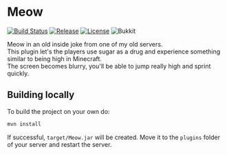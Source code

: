 # Meow

[![Build Status](https://img.shields.io/github/workflow/status/Carlgo11/meow/Java%20CI%20with%20Maven?style=for-the-badge)](actions)
[![Release](https://img.shields.io/github/v/release/Carlgo11/meow?sort=semver&style=for-the-badge)](https://github.com/Carlgo11/meow/releases/latest)
[![License](https://img.shields.io/github/license/Carlgo11/meow?style=for-the-badge&color=be0000)](LICENSE)
![Bukkit](https://img.shields.io/badge/bukkit-v1.16.4-ab7b53?style=for-the-badge)

Meow in an old inside joke from one of my old servers.  
This plugin let's the players use sugar as a drug and experience something similar to being high in Minecraft.  
The screen becomes blurry, you'll be able to jump really high and sprint quickly.

## Building locally
To build the project on your own do:
```BASH
mvn install
```
If successful, `target/Meow.jar` will be created. Move it to the `plugins` folder of your server and restart the server.
